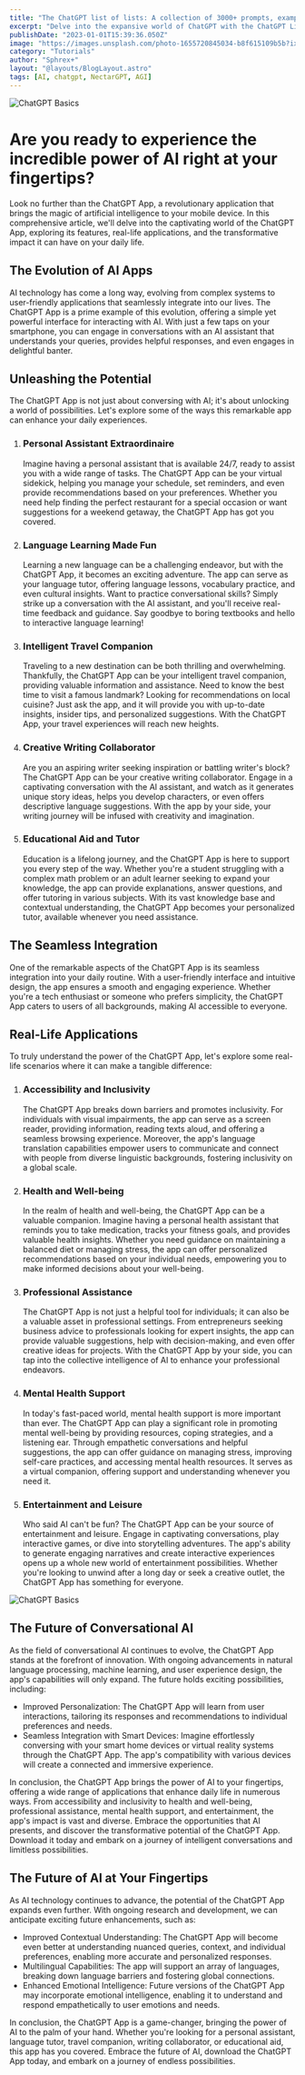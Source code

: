 ```yaml
---
title: "The ChatGPT list of lists: A collection of 3000+ prompts, examples, use-cases, tools, APIs, extensions, fails and other resources."
excerpt: "Delve into the expansive world of ChatGPT with the ChatGPT List of Lists. This treasure trove of over 3000+ prompts, examples, use-cases, tools, APIs, extensions, fails, and other resources offers valuable insights into the power of AI. Explore the potential applications, learn from real-life examples, and discover how to harness the capabilities of ChatGPT in your own projects. Unlock new horizons in AI by immersing yourself in the ChatGPT List of Lists. Visit the provided URL to embark on your journey."
publishDate: "2023-01-01T15:39:36.050Z"
image: "https://images.unsplash.com/photo-1655720845034-b8f615109b5b?ixlib=rb-4.0.3&ixid=MnwxMjA3fDB8MHxwaG90by1wYWdlfHx8fGVufDB8fHx8&auto=format&fit=crop&w=1032&q=80"
category: "Tutorials"
author: "Sphrex+"
layout: "@layouts/BlogLayout.astro"
tags: [AI, chatgpt, NectarGPT, AGI]
---
```


<img src="https://images.unsplash.com/photo-1679958157946-a629332cb903?ixlib=rb-4.0.3&ixid=M3wxMjA3fDB8MHxwaG90by1wYWdlfHx8fGVufDB8fHx8fA%3D%3D&auto=format&fit=crop&w=887&q=80" alt="ChatGPT Basics" />

<h1>Are you ready to experience the incredible power of AI right at your fingertips?</h1>
<p>Look no further than the ChatGPT App, a revolutionary application that brings the magic of artificial intelligence to your mobile device. In this comprehensive article, we'll delve into the captivating world of the ChatGPT App, exploring its features, real-life applications, and the transformative impact it can have on your daily life.</p>

<h2>The Evolution of AI Apps</h2>

<p>AI technology has come a long way, evolving from complex systems to user-friendly applications that seamlessly integrate into our lives. The ChatGPT App is a prime example of this evolution, offering a simple yet powerful interface for interacting with AI. With just a few taps on your smartphone, you can engage in conversations with an AI assistant that understands your queries, provides helpful responses, and even engages in delightful banter.</p>

<h2>Unleashing the Potential</h2>

<p>The ChatGPT App is not just about conversing with AI; it's about unlocking a world of possibilities. Let's explore some of the ways this remarkable app can enhance your daily experiences.</p>

<ol>
  <li>
    <h3>Personal Assistant Extraordinaire</h3>
    <p>Imagine having a personal assistant that is available 24/7, ready to assist you with a wide range of tasks. The ChatGPT App can be your virtual sidekick, helping you manage your schedule, set reminders, and even provide recommendations based on your preferences. Whether you need help finding the perfect restaurant for a special occasion or want suggestions for a weekend getaway, the ChatGPT App has got you covered.</p>
  </li>
  <li>
    <h3>Language Learning Made Fun</h3>
    <p>Learning a new language can be a challenging endeavor, but with the ChatGPT App, it becomes an exciting adventure. The app can serve as your language tutor, offering language lessons, vocabulary practice, and even cultural insights. Want to practice conversational skills? Simply strike up a conversation with the AI assistant, and you'll receive real-time feedback and guidance. Say goodbye to boring textbooks and hello to interactive language learning!</p>
  </li>
  <li>
    <h3>Intelligent Travel Companion</h3>
    <p>Traveling to a new destination can be both thrilling and overwhelming. Thankfully, the ChatGPT App can be your intelligent travel companion, providing valuable information and assistance. Need to know the best time to visit a famous landmark? Looking for recommendations on local cuisine? Just ask the app, and it will provide you with up-to-date insights, insider tips, and personalized suggestions. With the ChatGPT App, your travel experiences will reach new heights.</p>
  </li>
  <li>
    <h3>Creative Writing Collaborator</h3>
    <p>Are you an aspiring writer seeking inspiration or battling writer's block? The ChatGPT App can be your creative writing collaborator. Engage in a captivating conversation with the AI assistant, and watch as it generates unique story ideas, helps you develop characters, or even offers descriptive language suggestions. With the app by your side, your writing journey will be infused with creativity and imagination.</p>
  </li>
  <li>
    <h3>Educational Aid and Tutor</h3>
    <p>Education is a lifelong journey, and the ChatGPT App is here to support you every step of the way. Whether you're a student struggling with a complex math problem or an adult learner seeking to expand your knowledge, the app can provide explanations, answer questions, and offer tutoring in various subjects. With its vast knowledge base and contextual understanding, the ChatGPT App becomes your personalized tutor, available whenever you need assistance.</p>
  </li>
</ol>

<h2>The Seamless Integration</h2>

<p>One of the remarkable aspects of the ChatGPT App is its seamless integration into your daily routine. With a user-friendly interface and intuitive design, the app ensures a smooth and engaging experience. Whether you're a tech enthusiast or someone who prefers simplicity, the ChatGPT App caters to users of all backgrounds, making AI accessible to everyone.</p>

<h2>Real-Life Applications</h2>

<p>To truly understand the power of the ChatGPT App, let's explore some real-life scenarios where it can make a tangible difference:</p>

<ol>
  <li>
    <h3>Accessibility and Inclusivity</h3>
    <p>The ChatGPT App breaks down barriers and promotes inclusivity. For individuals with visual impairments, the app can serve as a screen reader, providing information, reading texts aloud, and offering a seamless browsing experience. Moreover, the app's language translation capabilities empower users to communicate and connect with people from diverse linguistic backgrounds, fostering inclusivity on a global scale.</p>
  </li>
  <li>
    <h3>Health and Well-being</h3>
    <p>In the realm of health and well-being, the ChatGPT App can be a valuable companion. Imagine having a personal health assistant that reminds you to take medication, tracks your fitness goals, and provides valuable health insights. Whether you need guidance on maintaining a balanced diet or managing stress, the app can offer personalized recommendations based on your individual needs, empowering you to make informed decisions about your well-being.</p>
  </li>
  <li>
    <h3>Professional Assistance</h3>
    <p>The ChatGPT App is not just a helpful tool for individuals; it can also be a valuable asset in professional settings. From entrepreneurs seeking business advice to professionals looking for expert insights, the app can provide valuable suggestions, help with decision-making, and even offer creative ideas for projects. With the ChatGPT App by your side, you can tap into the collective intelligence of AI to enhance your professional endeavors.</p>
  </li>
  <li>
    <h3>Mental Health Support</h3>
    <p>In today's fast-paced world, mental health support is more important than ever. The ChatGPT App can play a significant role in promoting mental well-being by providing resources, coping strategies, and a listening ear. Through empathetic conversations and helpful suggestions, the app can offer guidance on managing stress, improving self-care practices, and accessing mental health resources. It serves as a virtual companion, offering support and understanding whenever you need it.</p>
  </li>
  <li>
    <h3>Entertainment and Leisure</h3>
    <p>Who said AI can't be fun? The ChatGPT App can be your source of entertainment and leisure. Engage in captivating conversations, play interactive games, or dive into storytelling adventures. The app's ability to generate engaging narratives and create interactive experiences opens up a whole new world of entertainment possibilities. Whether you're looking to unwind after a long day or seek a creative outlet, the ChatGPT App has something for everyone.</p>
  </li>
</ol>

<img src="https://images.unsplash.com/photo-1616812757130-aca5451b0243?ixlib=rb-4.0.3&ixid=M3wxMjA3fDB8MHxwaG90by1wYWdlfHx8fGVufDB8fHx8fA%3D%3D&auto=format&fit=crop&w=870&q=80" alt="ChatGPT Basics" />

<h2>The Future of Conversational AI</h2>

<p>As the field of conversational AI continues to evolve, the ChatGPT App stands at the forefront of innovation. With ongoing advancements in natural language processing, machine learning, and user experience design, the app's capabilities will only expand. The future holds exciting possibilities, including:</p>

<ul>
  <li>Improved Personalization: The ChatGPT App will learn from user interactions, tailoring its responses and recommendations to individual preferences and needs.</li>
  <li>Seamless Integration with Smart Devices: Imagine effortlessly conversing with your smart home devices or virtual reality systems through the ChatGPT App. The app's compatibility with various devices will create a connected and immersive experience.</li>
</ul>

<p>In conclusion, the ChatGPT App brings the power of AI to your fingertips, offering a wide range of applications that enhance daily life in numerous ways. From accessibility and inclusivity to health and well-being, professional assistance, mental health support, and entertainment, the app's impact is vast and diverse. Embrace the opportunities that AI presents, and discover the transformative potential of the ChatGPT App. Download it today and embark on a journey of intelligent conversations and limitless possibilities.</p>

<h2>The Future of AI at Your Fingertips</h2>

<p>As AI technology continues to advance, the potential of the ChatGPT App expands even further. With ongoing research and development, we can anticipate exciting future enhancements, such as:</p>

<ul>
  <li>Improved Contextual Understanding: The ChatGPT App will become even better at understanding nuanced queries, context, and individual preferences, enabling more accurate and personalized responses.</li>
  <li>Multilingual Capabilities: The app will support an array of languages, breaking down language barriers and fostering global connections.</li>
  <li>Enhanced Emotional Intelligence: Future versions of the ChatGPT App may incorporate emotional intelligence, enabling it to understand and respond empathetically to user emotions and needs.</li>
</ul>

<p>In conclusion, the ChatGPT App is a game-changer, bringing the power of AI to the palm of your hand. Whether you're looking for a personal assistant, language tutor, travel companion, writing collaborator, or educational aid, this app has you covered. Embrace the future of AI, download the ChatGPT App today, and embark on a journey of endless possibilities.</p>
</section>
</body>
</html>